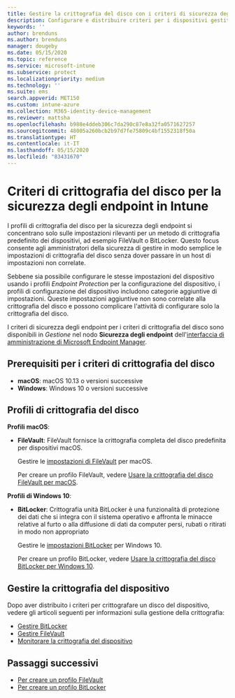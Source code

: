 ```yaml
---
title: Gestire la crittografia del disco con i criteri di sicurezza degli endpoint in Microsoft Intune | Microsoft Docs
description: Configurare e distribuire criteri per i dispositivi gestiti con i criteri di crittografia del disco per la sicurezza degli endpoint in Microsoft Endpoint Manager.
keywords: ''
author: brenduns
ms.author: brenduns
manager: dougeby
ms.date: 05/15/2020
ms.topic: reference
ms.service: microsoft-intune
ms.subservice: protect
ms.localizationpriority: medium
ms.technology: ''
ms.suite: ems
search.appverid: MET150
ms.custom: intune-azure
ms.collection: M365-identity-device-management
ms.reviewer: mattsha
ms.openlocfilehash: b988e4ddeb306c7da290c87e8a32fa0571627257
ms.sourcegitcommit: 48005a260bcb2b97d7fe75809c4bf1552318f50a
ms.translationtype: HT
ms.contentlocale: it-IT
ms.lasthandoff: 05/15/2020
ms.locfileid: "83431670"
---
```

# <a name="disk-encryption-policy-for-endpoint-security-in-intune"></a>Criteri di crittografia del disco per la sicurezza degli endpoint in Intune

I profili di crittografia del disco per la sicurezza degli endpoint si concentrano solo sulle impostazioni rilevanti per un metodo di crittografia predefinito dei dispositivi, ad esempio FileVault o BitLocker. Questo focus consente agli amministratori della sicurezza di gestire in modo semplice le impostazioni di crittografia del disco senza dover passare in un host di impostazioni non correlate.

Sebbene sia possibile configurare le stesse impostazioni del dispositivo usando i profili *Endpoint Protection* per la configurazione del dispositivo, i profili di configurazione del dispositivo includono categorie aggiuntive di impostazioni. Queste impostazioni aggiuntive non sono correlate alla crittografia del disco e possono complicare l'attività di configurare solo la crittografia del disco.

I criteri di sicurezza degli endpoint per i criteri di crittografia del disco sono disponibili in *Gestione* nel nodo **Sicurezza degli endpoint** dell'[interfaccia di amministrazione di Microsoft Endpoint Manager](https://go.microsoft.com/fwlink/?linkid=2109431).

## <a name="prerequisites-for-disk-encryption-policy"></a>Prerequisiti per i criteri di crittografia del disco

- **macOS**: macOS 10.13 o versioni successive
- **Windows**: Windows 10 o versioni successive

## <a name="disk-encryption-profiles"></a>Profili di crittografia del disco

**Profili macOS**:

- **FileVault**: FileVault fornisce la crittografia completa del disco predefinita per dispositivi macOS.

  Gestire le [impostazioni di FileVault](../protect/endpoint-security-disk-encryption-profile-settings.md#filevault) per macOS.

  Per creare un profilo FileVault, vedere [Usare la crittografia del disco FileVault per macOS](../protect/encrypt-devices-filevault.md).

**Profili di Windows 10**:

- **BitLocker**: Crittografia unità BitLocker è una funzionalità di protezione dei dati che si integra con il sistema operativo e affronta le minacce relative al furto o alla diffusione di dati da computer persi, rubati o ritirati in modo non appropriato

  Gestire le [impostazioni BitLocker](../protect/endpoint-security-disk-encryption-profile-settings.md#bitlocker) per Windows 10.

  Per creare un profilo BitLocker, vedere [Usare la crittografia del disco BitLocker per Windows 10](../protect/encrypt-devices.md).

## <a name="manage-device-encryption"></a>Gestire la crittografia del dispositivo

Dopo aver distribuito i criteri per crittografare un disco del dispositivo, vedere gli articoli seguenti per informazioni sulla gestione della crittografia:

- [Gestire BitLocker](../protect/encrypt-devices.md#manage-bitlocker)
- [Gestire FileVault](../protect/encrypt-devices-filevault.md#manage-filevault)
- [Monitorare la crittografia del dispositivo](../protect/encryption-monitor.md)

## <a name="next-steps"></a>Passaggi successivi

- [Per creare un profilo FileVault](../protect/encrypt-devices-filevault.md#create-an-endpoint-security-policy-for-filevault)
- [Per creare un profilo BitLocker](../protect/encrypt-devices.md#create-an-endpoint-security-policy-for-bitlocker)
